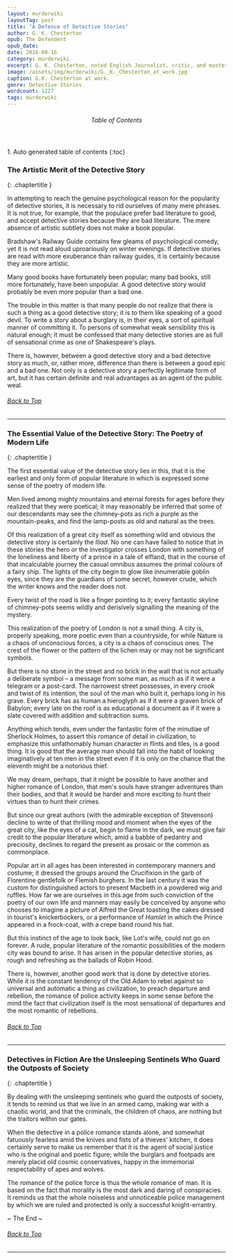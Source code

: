 ```yaml
---
layout: murderwiki
layoutTag: post
title: "A Defence of Detective Stories"
author: G. K. Chesterton
opub: The Defendent
opub_date:
date: 2016-09-16
category: murderwiki
excerpt: G. K. Chesterton, noted English Journalist, critic, and master of the detective story, defends the popular detective story, calling the genre a reflection of society, the "poetry of modern life."
image: /assets/img/murderwiki/G._K._Chesterton_at_work.jpg
caption: G.K. Chesterton at work.
genre: Detective Stories
wordcount: 1227
tags: murderwiki
---
```


<section id="toc" class="toc">
  <header>
    <h6>Table of Contents</h6>
  </header>
<div id="drawer" markdown="1">
1. Auto generated table of contents
{:toc}
</div>
</section> <!-- table-of-contents -->

### The Artistic Merit of the Detective Story
{: .chaptertitle }

In attempting to reach the genuine psychological reason for the popularity of detective stories, it is necessary to rid ourselves of many mere phrases. It is not true, for example, that the populace prefer bad literature to good, and accept detective stories because they are bad literature. The mere absence of artistic subtlety does not make a book popular.

Bradshaw&#39;s Railway Guide contains few gleams of psychological comedy, yet it is not read aloud uproariously on winter evenings. If detective stories are read with more exuberance than railway guides, it is certainly because they are more artistic.

Many good books have fortunately been popular; many bad books, still more fortunately, have been unpopular. A good detective story would probably be even more popular than a bad one.

The trouble in this matter is that many people do not realize that there is such a thing as a good detective story; it is to them like speaking of a good devil. To write a story about a burglary is, in their eyes, a sort of spiritual manner of committing it. To persons of somewhat weak sensibility this is natural enough; it must be confessed that many detective stories are as full of sensational crime as one of Shakespeare&#39;s plays.

There is, however, between a good detective story and a bad detective story as much, or, rather more, difference than there is between a good epic and a bad one. Not only is a detective story a perfectly legitimate form of art, but it has certain definite and real advantages as an agent of the public weal.

<h6 class="btt"><a href="#top">Back to Top</a></h6>
<hr>

### The Essential Value of the Detective Story: The Poetry of Modern Life
{: .chaptertitle }

The first essential value of the detective story lies in this, that it is the earliest and only form of popular literature in which is expressed some sense of the poetry of modern life.

Men lived among mighty mountains and eternal forests for ages before they realized that they were poetical; it may reasonably be inferred that some of our descendants may see the chimney-pots as rich a purple as the mountain-peaks, and find the lamp-posts as old and natural as the trees.

Of this realization of a great city itself as something wild and obvious the detective story is certainly the _Iliad_. No one can have failed to notice that in these stories the hero or the investigator crosses London with something of the loneliness and liberty of a prince in a tale of elfland, that in the course of that incalculable journey the casual omnibus assumes the primal colours of a fairy ship. The lights of the city begin to glow like innumerable goblin eyes, since they are the guardians of some secret, however crude, which the writer knows and the reader does not.

Every twist of the road is like a finger pointing to it; every fantastic skyline of chimney-pots seems wildly and derisively signalling the meaning of the mystery.

This realization of the poetry of London is not a small thing. A city is, properly speaking, more poetic even than a countryside, for while Nature is a chaos of unconscious forces, a city is a chaos of conscious ones. The crest of the flower or the pattern of the lichen may or may not be significant symbols.

But there is no stone in the street and no brick in the wall that is not actually a deliberate symbol – a message from some man, as much as if it were a telegram or a post-card. The narrowest street possesses, in every crook and twist of its intention, the soul of the man who built it, perhaps long in his grave. Every brick has as human a hieroglyph as if it were a graven brick of Babylon; every late on the roof is as educational a document as if it were a slate covered with addition and subtraction sums.

Anything which tends, even under the fantastic form of the minutiae of Sherlock Holmes, to assert this romance of detail in civilization, to emphasize this unfathomably human character in flints and tiles, is a good thing. It is good that the average man should fall into the habit of looking imaginatively at ten men in the street even if it is only on the chance that the eleventh might be a notorious thief.

We may dream, perhaps, that it might be possible to have another and higher romance of London, that men&#39;s souls have stranger adventures than their bodies, and that it would be harder and more exciting to hunt their virtues than to hunt their crimes.

But since our great authors (with the admirable exception of Stevenson) decline to write of that thrilling mood and moment when the eyes of the great city, like the eyes of a cat, begin to flame in the dark, we must give fair credit to the popular literature which, amid a babble of pedantry and preciosity, declines to regard the present as prosaic or the common as commonplace.

Popular art in all ages has been interested in contemporary manners and costume; it dressed the groups around the Crucifixion in the garb of Florentine gentlefolk or Flemish burghers. In the last century it was the custom for distinguished actors to present Macbeth in a powdered wig and ruffles. How far we are ourselves in this age from such conviction of the poetry of our own life and manners may easily be conceived by anyone who chooses to imagine a picture of Alfred the Great toasting the cakes dressed in tourist&#39;s knickerbockers, or a performance of _Hamlet_ in which the Prince appeared in a frock-coat, with a crepe band round his hat.

But this instinct of the age to look back, like Lot&#39;s wife, could not go on forever. A rude, popular literature of the romantic possibilities of the modern city was bound to arise. It has arisen in the popular detective stories, as rough and refreshing as the ballads of Robin Hood.

There is, however, another good work that is done by detective stories. While it is the constant tendency of the Old Adam to rebel against so universal and automatic a thing as civilization, to preach departure and rebellion, the romance of police activity keeps in some sense before the mind the fact that civilization itself is the most sensational of departures and the most romantic of rebellions.

<h6 class="btt"><a href="#top">Back to Top</a></h6>
<hr>

### Detectives in Fiction Are the Unsleeping Sentinels Who Guard the Outposts of Society
{: .chaptertitle }

By dealing with the unsleeping sentinels who guard the outposts of society, it tends to remind us that we live in an armed camp, making war with a chaotic world, and that the criminals, the children of chaos, are nothing but the traitors within our gates.

When the detective in a police romance stands alone, and somewhat fatuously fearless amid the knives and fists of a thieves&#39; kitchen, it does certainly serve to make us remember that it is the agent of social justice who is the original and poetic figure; while the burglars and footpads are merely placid old cosmic conservatives, happy in the immemorial respectability of apes and wolves.

The romance of the police force is thus the whole romance of man. It is based on the fact that morality is the most dark and daring of conspiracies. It reminds us that the whole noiseless and unnoticeable police management by which we are ruled and protected is only a successful knight-errantry.

<p id="theend">~ The End ~</p>

<h6 class="btt"><a href="#top">Back to Top</a></h6>
<hr>
